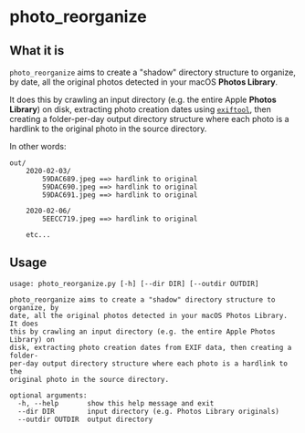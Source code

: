 # photo_reorganize

## What it is

`photo_reorganize` aims to create a "shadow" directory structure to organize, by date, all the original photos detected in your macOS **Photos Library**.

It does this by crawling an input directory (e.g. the entire Apple **Photos Library**) on disk, extracting photo creation dates using [`exiftool`](https://exiftool.org/), then creating a folder-per-day output directory structure where each photo is a hardlink to the original photo in the source directory.

In other words:

```
out/
    2020-02-03/
        59DAC689.jpeg ==> hardlink to original
        59DAC690.jpeg ==> hardlink to original
        59DAC691.jpeg ==> hardlink to original

    2020-02-06/
        5EECC719.jpeg ==> hardlink to original

    etc...
```


## Usage

```
usage: photo_reorganize.py [-h] [--dir DIR] [--outdir OUTDIR]

photo_reorganize aims to create a "shadow" directory structure to organize, by
date, all the original photos detected in your macOS Photos Library. It does
this by crawling an input directory (e.g. the entire Apple Photos Library) on
disk, extracting photo creation dates from EXIF data, then creating a folder-
per-day output directory structure where each photo is a hardlink to the
original photo in the source directory.

optional arguments:
  -h, --help       show this help message and exit
  --dir DIR        input directory (e.g. Photos Library originals)
  --outdir OUTDIR  output directory
```